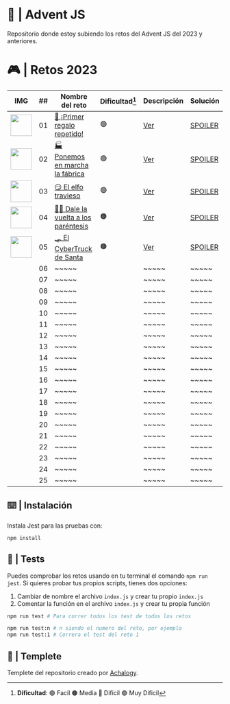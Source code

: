 # 🌟 | Advent JS

Repositorio donde estoy subiendo los retos del Advent JS del 2023 y anteriores.

# 🎮 | Retos 2023

| IMG                                                                                              | ##  | Nombre del reto                                                                 | Dificultad[^1] | Descripción                                                                             | Solución                                                                                  |
| ------------------------------------------------------------------------------------------------ | :-: | ------------------------------------------------------------------------------- | -------------- | --------------------------------------------------------------------------------------- | ----------------------------------------------------------------------------------------- |
| <img src="https://adventjs.dev/challenges-2023/1.png" width="50" style="object-fit: contain;" /> | 01  | [🎁 ¡Primer regalo repetido!](https://adventjs.dev/es/challenges/2023/1)        | 🟢             | [Ver](https://github.com/FabianAlvaradoDonoso/adventjs/blob/main/2023/reto-1/README.md) | [SPOILER](https://github.com/FabianAlvaradoDonoso/adventjs/blob/main/2023/reto-1/main.js) |
| <img src="https://adventjs.dev/challenges-2023/2.png" width="50" style="object-fit: contain;" /> | 02  | [🏭 Ponemos en marcha la fábrica](https://adventjs.dev/es/challenges/2023/2)    | 🟢             | [Ver](https://github.com/FabianAlvaradoDonoso/adventjs/blob/main/2023/reto-2/README.md) | [SPOILER](https://github.com/FabianAlvaradoDonoso/adventjs/blob/main/2023/reto-2/main.js) |
| <img src="https://adventjs.dev/challenges-2023/3.png" width="50" style="object-fit: contain;" /> | 03  | [😏 El elfo travieso](https://adventjs.dev/es/challenges/2023/3)                | 🟢             | [Ver](https://github.com/FabianAlvaradoDonoso/adventjs/blob/main/2023/reto-3/README.md) | [SPOILER](https://github.com/FabianAlvaradoDonoso/adventjs/blob/main/2023/reto-3/main.js) |
| <img src="https://adventjs.dev/challenges-2023/4.png" width="50" style="object-fit: contain;" /> | 04  | [😵‍💫 Dale la vuelta a los paréntesis](https://adventjs.dev/es/challenges/2023/4) | 🟠             | [Ver](https://github.com/FabianAlvaradoDonoso/adventjs/blob/main/2023/reto-4/README.md) | [SPOILER](https://github.com/FabianAlvaradoDonoso/adventjs/blob/main/2023/reto-4/main.js) |
| <img src="https://adventjs.dev/challenges-2023/5.png" width="50" style="object-fit: contain;" /> | 05  | [🛷 El CyberTruck de Santa](https://adventjs.dev/es/challenges/2023/5)          | 🟠             | [Ver](https://github.com/FabianAlvaradoDonoso/adventjs/blob/main/2023/reto-5/README.md) | [SPOILER](https://github.com/FabianAlvaradoDonoso/adventjs/blob/main/2023/reto-5/main.js) |
|                                                                                                  | 06  | ~~~~~                                                                           |                | ~~~~~                                                                                   | ~~~~~                                                                                     |
|                                                                                                  | 07  | ~~~~~                                                                           |                | ~~~~~                                                                                   | ~~~~~                                                                                     |
|                                                                                                  | 08  | ~~~~~                                                                           |                | ~~~~~                                                                                   | ~~~~~                                                                                     |
|                                                                                                  | 09  | ~~~~~                                                                           |                | ~~~~~                                                                                   | ~~~~~                                                                                     |
|                                                                                                  | 10  | ~~~~~                                                                           |                | ~~~~~                                                                                   | ~~~~~                                                                                     |
|                                                                                                  | 11  | ~~~~~                                                                           |                | ~~~~~                                                                                   | ~~~~~                                                                                     |
|                                                                                                  | 12  | ~~~~~                                                                           |                | ~~~~~                                                                                   | ~~~~~                                                                                     |
|                                                                                                  | 13  | ~~~~~                                                                           |                | ~~~~~                                                                                   | ~~~~~                                                                                     |
|                                                                                                  | 14  | ~~~~~                                                                           |                | ~~~~~                                                                                   | ~~~~~                                                                                     |
|                                                                                                  | 15  | ~~~~~                                                                           |                | ~~~~~                                                                                   | ~~~~~                                                                                     |
|                                                                                                  | 16  | ~~~~~                                                                           |                | ~~~~~                                                                                   | ~~~~~                                                                                     |
|                                                                                                  | 17  | ~~~~~                                                                           |                | ~~~~~                                                                                   | ~~~~~                                                                                     |
|                                                                                                  | 18  | ~~~~~                                                                           |                | ~~~~~                                                                                   | ~~~~~                                                                                     |
|                                                                                                  | 19  | ~~~~~                                                                           |                | ~~~~~                                                                                   | ~~~~~                                                                                     |
|                                                                                                  | 20  | ~~~~~                                                                           |                | ~~~~~                                                                                   | ~~~~~                                                                                     |
|                                                                                                  | 21  | ~~~~~                                                                           |                | ~~~~~                                                                                   | ~~~~~                                                                                     |
|                                                                                                  | 22  | ~~~~~                                                                           |                | ~~~~~                                                                                   | ~~~~~                                                                                     |
|                                                                                                  | 23  | ~~~~~                                                                           |                | ~~~~~                                                                                   | ~~~~~                                                                                     |
|                                                                                                  | 24  | ~~~~~                                                                           |                | ~~~~~                                                                                   | ~~~~~                                                                                     |
|                                                                                                  | 25  | ~~~~~                                                                           |                | ~~~~~                                                                                   | ~~~~~                                                                                     |

[^1]: **Dificultad**: 🟢 Facil 🟠 Media 🔴 Dificil 🟣 Muy Dificil
[^2]: Dificultad un poco elevada

## ⌨️ | Instalación

Instala Jest para las pruebas con:

`npm install`

## 🧪 | Tests

Puedes comprobar los retos usando en tu terminal el comando `npm run jest`.
Si quieres probar tus propios scripts, tienes dos opciones:

1. Cambiar de nombre el archivo `index.js` y crear tu propio `index.js`
2. Comentar la función en el archivo `index.js` y crear tu propia función

```bash
npm run test # Para correr todos los test de todos los retos

npm run test:n # n siendo el numero del reto, por ejemplo
npm run test:1 # Correra el test del reto 1
```

## 📝 | Templete

Templete del repositorio creado por [Achalogy](https://github.com/Achalogy/advent-js-2023).
